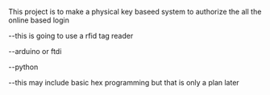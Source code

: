 This project is to make a physical key baseed system to authorize the all the online based login

--this is going to use a rfid tag reader

--arduino or ftdi

--python

--this may include basic hex programming but that is only a plan later

